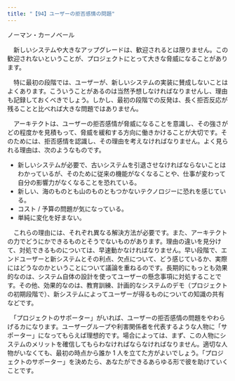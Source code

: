 ```yaml
---
title: "【94】ユーザーの拒否感情の問題"
---
```



ノーマン・カーノベール


　新しいシステムや大きなアップグレードは、歓迎されるとは限りません。この歓迎されないということが、プロジェクトにとって大きな脅威になることがあります。

　特に最初の段階では、ユーザーが、新しいシステムの実装に賛成しないことはよくあります。こういうことがあるのは当然予想しなければなりませんし、理由も記録しておくべきでしょう。しかし、最初の段階での反発は、長く拒否反応が残ることと比べれば大きな問題ではありません。

　アーキテクトは、ユーザーの拒否感情が脅威になることを意識し、その強さがどの程度かを見積もって、脅威を緩和する方向に働きかけることが大切です。そのためには、拒否感情を認識し、その理由を考えなければなりません。よく見られる理由は、次のようなものです。

  - 新しいシステムが必要で、古いシステムを引退させなければならないことはわかっているが、そのために従来の機能がなくなることや、仕事が変わって自分の影響力がなくなることを恐れている。
  - 新しい、海のものとも山のものともつかないテクノロジーに恐れを感じている。
  - コスト / 予算の問題が気になっている。
  - 単純に変化を好まない。

　これらの理由には、それぞれ異なる解決方法が必要です。また、アーキテクトの力でどうにかできるものとそうでないものがあります。理由の違いを見分けて、対処できるものについては、早速動かなければなりません。早い段階で、エンドユーザーと新システムとその利点、欠点について、どう感じているか、実際にはどうなのかということについて議論を重ねるのです。長期的にもっとも効果的なのは、システム自体の設計を使ってユーザーの懸念事項に対処することです。その他、効果的なのは、教育訓練、計画的なシステムのデモ（プロジェクトの初期段階で）、新システムによってユーザーが得るものについての知識の共有などです。

　「プロジェクトのサポーター」がいれば、ユーザーの拒否感情の問題をやわらげるカになります。ユーザーグループや利害関係者を代表するような人物に「サポーター」になってもらえば理想的です。場合によっては、まず、この人物にシステムのメリットを確信してもらわなければならなければなりません。適切な人物がいなくても、最初の時点から誰か 1 人を立てた方がよいでしょう。「プロジェクトのサポーター」を決めたら、あなたができるあらゆる形で彼を助けていくことです。

